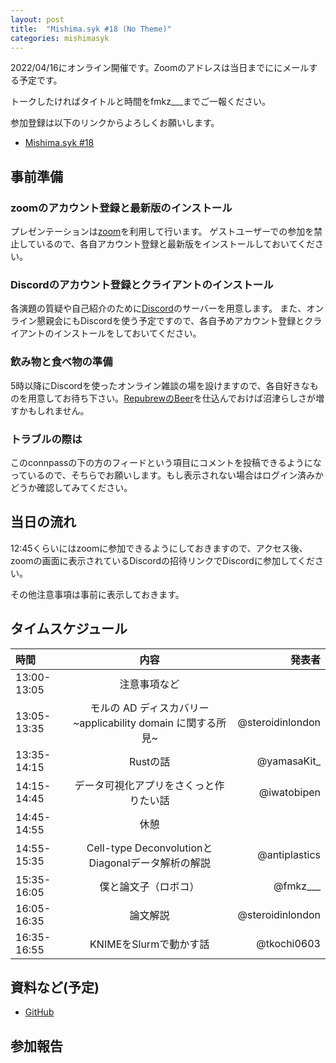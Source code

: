 ```yaml
---
layout: post
title:  "Mishima.syk #18 (No Theme)"
categories: mishimasyk
---
```


2022/04/16にオンライン開催です。Zoomのアドレスは当日までににメールする予定です。

トークしたければタイトルと時間をfmkz___までご一報ください。

参加登録は以下のリンクからよろしくお願いします。

- [Mishima.syk #18](https://connpass.com/event/242890/)

## 事前準備

### zoomのアカウント登録と最新版のインストール

プレゼンテーションは[zoom](https://zoom.us/jp-jp/meetings.html)を利用して行います。
ゲストユーザーでの参加を禁止しているので、各自アカウント登録と最新版をインストールしておいてください。

### Discordのアカウント登録とクライアントのインストール

各演題の質疑や自己紹介のために[Discord](https://discord.com/)のサーバーを用意します。
また、オンライン懇親会にもDiscordを使う予定ですので、各自予めアカウント登録とクライアントのインストールをしておいてください。

### 飲み物と食べ物の準備

5時以降にDiscordを使ったオンライン雑談の場を設けますので、各自好きなものを用意してお待ち下さい。[RepubrewのBeer](https://repubrew.stores.jp/)を仕込んでおけば沼津らしさが増すかもしれません。

### トラブルの際は

このconnpassの下の方のフィードという項目にコメントを投稿できるようになっているので、そちらでお願いします。もし表示されない場合はログイン済みかどうか確認してみてください。


## 当日の流れ

12:45くらいにはzoomに参加できるようにしておきますので、アクセス後、zoomの画面に表示されているDiscordの招待リンクでDiscordに参加してください。

その他注意事項は事前に表示しておきます。


## タイムスケジュール

| 時間 | 内容| 発表者 |
|:------------ |:--------------:| ------------:|
|13:00-13:05|注意事項など||
|13:05-13:35|モルの AD ディスカバリー　~applicability domain に関する所見~|@steroidinlondon|
|13:35-14:15|Rustの話|@yamasaKit_|
|14:15-14:45|データ可視化アプリをさくっと作りたい話|@iwatobipen|
|14:45-14:55|休憩||
|14:55-15:35|Cell-type DeconvolutionとDiagonalデータ解析の解説|@antiplastics|
|15:35-16:05|僕と論文子（ロボコ）|@fmkz___|
|16:05-16:35|論文解説|@steroidinlondon|
|16:35-16:55|KNIMEをSlurmで動かす話|@tkochi0603|

## 資料など(予定)

- [GitHub](https://github.com/Mishima-syk/18)

## 参加報告


